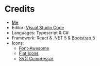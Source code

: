 
# Credits

 - [Me](https://github.com/salarcode)
 - Editor: [Visual Studio Code](https://code.visualstudio.com/)
 - Languages: Typescript & C#
 - Framework: React & .NET 5 & [Bootstrap 5](https://getbootstrap.com/)
 - Icons:
	 - [Font-Awesome](https://fontawesome.com/)
	 - [Flat Icons](https://www.flaticon.com/)
	 - [SVG Compressor](https://vecta.io/nano)
